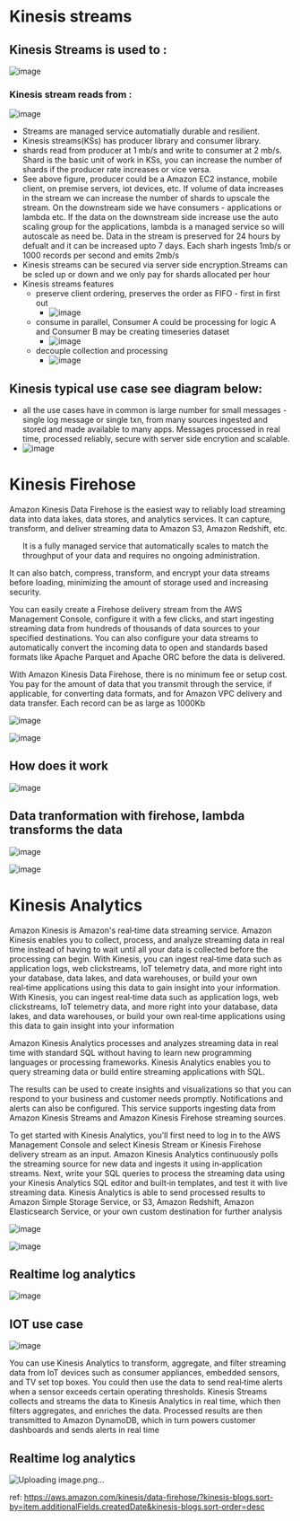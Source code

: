 # Kinesis streams
## Kinesis Streams is used to :
![image](https://user-images.githubusercontent.com/52529498/140963179-d2cbd175-ef20-45ba-b558-a533abc3d5e6.png)

### Kinesis stream reads from : 
![image](https://user-images.githubusercontent.com/52529498/140964922-fb652512-8700-437c-9d69-27cd7b461a45.png)

- Streams are managed service automatially durable and resilient.
- Kinesis streams(KSs) has producer library and consumer library. 
- shards read from producer at 1 mb/s and write to consumer at 2 mb/s. Shard is the basic unit of work in KSs, you can increase the number of shards if the producer rate increases or vice versa.
- See above figure, producer could be a Amazon EC2 instance, mobile client, on premise servers, iot devices, etc. If volume of data increases in the stream we can increase the number of shards to upscale the stream. On the downstream side we have consumers - applications or lambda etc. If the data on the downstream side increase use the auto scaling group for the applications, lambda is a managed service so will autoscale as need be. Data in the stream is preserved for 24 hours by defualt and it can be increased upto 7 days. Each sharh ingests 1mb/s or 1000 records per second and emits 2mb/s
- Kinesis streams can be secured via server side encryption.Streams can be scled up or down and we only pay for shards allocated per hour
- Kinesis streams features
  - preserve client ordering, preserves the order as FIFO - first in first out
    - ![image](https://user-images.githubusercontent.com/52529498/141669323-a601dfc3-6282-4895-95d4-ed156295616e.png)
  - consume in parallel, Consumer A could be processing for logic A and Consumer B may be creating timeseries dataset
    -  ![image](https://user-images.githubusercontent.com/52529498/141673230-6ba341dd-9b7c-4300-8389-94cc9947d748.png)
  - decouple collection and processing
    - ![image](https://user-images.githubusercontent.com/52529498/141681469-6fa299bd-e3b2-4435-8211-68fb86c01853.png)


## Kinesis typical use case see diagram below:
-  all the use cases have in common is large number for small messages - single log message or single txn, from many sources ingested and stored and made available to many apps. Messages processed in real time, processed reliably, secure with server side encrytion and scalable. 
- ![image](https://user-images.githubusercontent.com/52529498/141680350-e660a089-e61c-4915-ad72-5765ad273ec2.png)


# Kinesis Firehose
Amazon Kinesis Data Firehose is the easiest way to reliably load streaming data into data lakes, data stores, and analytics services. It can capture, transform, and deliver streaming data to Amazon S3, Amazon Redshift, etc.  <ul>It is a fully managed service that automatically scales to match the throughput of your data and requires no ongoing administration.</ul> It can also batch, compress, transform, and encrypt your data streams before loading, minimizing the amount of storage used and increasing security.

You can easily create a Firehose delivery stream from the AWS Management Console, configure it with a few clicks, and start ingesting streaming data from hundreds of thousands of data sources to your specified destinations. You can also configure your data streams to automatically convert the incoming data to open and standards based formats like Apache Parquet and Apache ORC before the data is delivered.

With Amazon Kinesis Data Firehose, there is no minimum fee or setup cost. You pay for the amount of data that you transmit through the service, if applicable, for converting data formats, and for Amazon VPC delivery and data transfer.
Each record can be as large as 1000Kb

![image](https://user-images.githubusercontent.com/52529498/141684424-1a57aa1e-0963-4f74-91d2-cd0052759aed.png)

![image](https://user-images.githubusercontent.com/52529498/141689084-2a75d375-4392-46d0-b768-8003218d1df1.png)

## How does it work
![image](https://user-images.githubusercontent.com/52529498/141689117-11fd8f91-816d-466e-8acf-97a7b85d7054.png)

## Data tranformation with firehose, lambda transforms the data
![image](https://user-images.githubusercontent.com/52529498/141689188-a9772d79-47d9-46a7-a328-314b4a1207f2.png)

![image](https://user-images.githubusercontent.com/52529498/141689418-d584104a-5114-4159-8b82-f100140e80a9.png)


# Kinesis Analytics
Amazon Kinesis is Amazon's real‑time data streaming service. Amazon Kinesis enables you to collect, process, and analyze streaming data in real time instead of having to wait until all your data is collected before the processing can begin. With Kinesis, you can ingest real‑time data such as application logs, web clickstreams, IoT telemetry data, and more right into your database, data lakes, and data warehouses, or build your own real‑time applications using this data to gain insight into your information. With Kinesis, you can ingest real‑time data such as application logs, web clickstreams, IoT telemetry data, and more right into your database, data lakes, and data warehouses, or build your own real‑time applications using this data to gain insight into your information

Amazon Kinesis Analytics processes and analyzes streaming data in real time with standard SQL without having to learn new programming languages or processing frameworks. Kinesis Analytics enables you to query streaming data or build entire streaming applications with SQL. 

The results can be used to create insights and visualizations so that you can respond to your business and customer needs promptly. Notifications and alerts can also be configured. This service supports ingesting data from Amazon Kinesis Streams and Amazon Kinesis Firehose streaming sources.

To get started with Kinesis Analytics, you'll first need to log in to the AWS Management Console and select Kinesis Stream or Kinesis Firehose delivery stream as an input. Amazon Kinesis Analytics continuously polls the streaming source for new data and ingests it using in‑application streams. Next, write your SQL queries to process the streaming data using your Kinesis Analytics SQL editor and built‑in templates, and test it with live streaming data.
Kinesis Analytics is able to send processed results to Amazon Simple Storage Service, or S3, Amazon Redshift, Amazon Elasticsearch Service, or your own custom destination for further analysis

![image](https://user-images.githubusercontent.com/52529498/141690095-9561bf76-3c14-4aa3-a513-7d0e31591c79.png)

![image](https://user-images.githubusercontent.com/52529498/141690191-f65a22aa-1a4f-4122-9a75-e9efbe077274.png)

## Realtime log analytics
![image](https://user-images.githubusercontent.com/52529498/141690448-2c2a159b-2f34-4070-9ca3-44eeba1a753e.png)

## IOT use case
![image](https://user-images.githubusercontent.com/52529498/141690547-e19efcba-6c09-400b-bea3-e5ad55843820.png)

 You can use Kinesis Analytics to transform, aggregate, and filter streaming data from IoT devices such as consumer appliances, embedded sensors, and TV set top boxes. You could then use the data to send real‑time alerts when a sensor exceeds certain operating thresholds. Kinesis Streams collects and streams the data to Kinesis Analytics in real time, which then filters aggregates, and enriches the data. Processed results are then transmitted to Amazon DynamoDB, which in turn powers customer dashboards and sends alerts in real time


## Realtime log analytics
![Uploading image.png…]()



ref: https://aws.amazon.com/kinesis/data-firehose/?kinesis-blogs.sort-by=item.additionalFields.createdDate&kinesis-blogs.sort-order=desc

  


